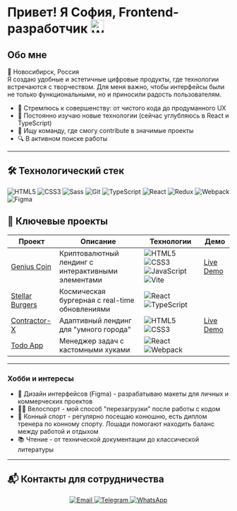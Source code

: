 # Привет! Я София, Frontend-разработчик <img src="https://raw.githubusercontent.com/Tarikul-Islam-Anik/Animated-Fluent-Emojis/master/Emojis/Hand%20gestures/Waving%20Hand.png" alt="Waving Hand" width="30" height="30" />

## Обо мне
📍 Новосибирск, Россия   
Я создаю удобные и эстетичные цифровые продукты, где технологии встречаются с творчеством. Для меня важно, чтобы интерфейсы были не только функциональными, но и приносили радость пользователям.

- 🎯 Стремлюсь к совершенству: от чистого кода до продуманного UX
- 🌱 Постоянно изучаю новые технологии (сейчас углубляюсь в React и TypeScript)
- 🤝 Ищу команду, где смогу contribute в значимые проекты
- 🔍 В активном поиске работы

---

## 🛠 Технологический стек

<p align="left">
   <img src="https://img.shields.io/badge/HTML5-E34F26?style=for-the-badge&logo=html5&logoColor=white" alt="HTML5"/>
  <img src="https://img.shields.io/badge/CSS3-1572B6?style=for-the-badge&logo=css3&logoColor=white" alt="CSS3"/>
  <img src="https://img.shields.io/badge/Sass-CC6699?style=for-the-badge&logo=sass&logoColor=white" alt="Sass"/>
  <img src="https://img.shields.io/badge/Git-F05032?style=for-the-badge&logo=git&logoColor=white" alt="Git"/>
  <img src="https://img.shields.io/badge/TypeScript-007ACC?style=for-the-badge&logo=typescript&logoColor=white" alt="TypeScript"/>
  <img src="https://img.shields.io/badge/React-20232A?style=for-the-badge&logo=react&logoColor=61DAFB" alt="React"/>
  <img src="https://img.shields.io/badge/Redux-764ABC?style=for-the-badge&logo=redux&logoColor=white" alt="Redux"/>
  <img src="https://img.shields.io/badge/Webpack-8DD6F9?style=for-the-badge&logo=webpack&logoColor=black" alt="Webpack"/>
  <img src="https://img.shields.io/badge/Figma-F24E1E?style=for-the-badge&logo=figma&logoColor=white" alt="Figma"/>
  
</p>


## 🚀 Ключевые проекты

| Проект | Описание | Технологии | Демо |
|--------|----------|------------|------|
| [Genius Coin](https://github.com/SofiiaGudenko/genius-coin) | Криптовалютный лендинг с интерактивными элементами | <img src="https://img.shields.io/badge/-HTML5-E34F26" alt="HTML5"/> <img src="https://img.shields.io/badge/-CSS3-1572B6" alt="CSS3"/> <img src="https://img.shields.io/badge/-JavaScript-F7DF1E" alt="JavaScript"/> <img src="https://img.shields.io/badge/-Vite-B73BFE" alt="Vite"/> | [Live Demo](https://sofiiagudenko.github.io/genius-coin/) |
| [Stellar Burgers](https://github.com/...) | Космическая бургерная с real-time обновлениями | <img src="https://img.shields.io/badge/-React-61DAFB" alt="React"/> <img src="https://img.shields.io/badge/-TypeScript-3178C6" alt="TypeScript"/> |  |
| [Contractor-X](https://github.com/...) | Адаптивный лендинг для "умного города" | <img src="https://img.shields.io/badge/-HTML5-E34F26" alt="HTML5"/> <img src="https://img.shields.io/badge/-CSS3-1572B6" alt="CSS3"/> | [Live Demo](https://sofiiagudenko.github.io/Contractor-X/) |
| [Todo App](https://github.com/...) | Менеджер задач с кастомными хуками | <img src="https://img.shields.io/badge/-React-61DAFB" alt="React"/> <img src="https://img.shields.io/badge/-Webpack-8DD6F9" alt="Webpack"/> |  |
---

### Хобби и интересы

- 🎨 Дизайн интерфейсов (Figma) - разрабатываю макеты для личных и коммерческих проектов
- 🚴‍♀️ Велоспорт - мой способ "перезагрузки" после работы с кодом
- 🐎 Конный спорт - регулярно посещаю конюшню, есть диплом тренера по конному спорту. Лошади помогают находить баланс между работой и отдыхом
- 📚 Чтение - от технической документации до классической литературы

---

## 📬 Контакты для сотрудничества

<p align="center">
  <a href="mailto:grandpoopris@yandex.ru" target="_blank">
    <img src="https://img.shields.io/badge/Email-D14836?style=for-the-badge&logo=gmail&logoColor=white" alt="Email"/>
  </a>
  <a href="https://t.me/amorouness" target="_blank">
    <img src="https://img.shields.io/badge/Telegram-2CA5E0?style=for-the-badge&logo=telegram&logoColor=white" alt="Telegram"/>
  </a>
  <a href="https://wa.me/79537944297" target="_blank">
    <img src="https://img.shields.io/badge/WhatsApp-25D366?style=for-the-badge&logo=whatsapp&logoColor=white" alt="WhatsApp"/>
  </a>
</p>
